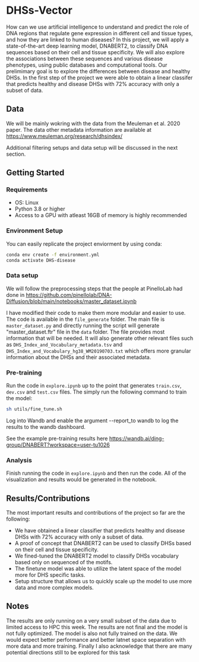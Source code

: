 # DHSs-Vector

How can we use artificial intelligence to understand and predict the role of DNA regions that regulate gene expression in different cell and tissue types, and how they are linked to human diseases? In this project, we will apply a state-of-the-art deep learning model, DNABERT2, to classify DNA sequences based on their cell and tissue specificity. We will also explore the associations between these sequences and various disease phenotypes, using public databases and computational tools. Our prelimimary goal is to explore the differences between disease and healthy DHSs. In the first step of the project we were able to obtain a linear classifer that predicts healthy and disease DHSs with 72% accuracy with only a subset of data.

## Data
We will be mainly wokring with the data from the Meuleman et al. 2020 paper. The data other metadata information are available at https://www.meuleman.org/research/dhsindex/

Additional filtering setups and data setup will be discussed in the next section.

## Getting Started

### Requirements
- OS: Linux
- Python 3.8 or higher
- Access to a GPU with atleast 16GB of memory is highly recommended


### Environment Setup
You can easily replicate the project enviorment by using conda:
```bash
conda env create -f environment.yml
conda activate DHS-disease
```


### Data setup
We will follow the preprocessing steps that the people at PinelloLab had done in https://github.com/pinellolab/DNA-Diffusion/blob/main/notebooks/master_dataset.ipynb

I have modified their code to make them more modular and easier to use. The code is available in the `file_generate` folder. The main file is `master_dataset.py` and directly running the script will generate "master_dataset.ftr" file in the `data` folder. The file provides most information that will be needed. It will also generate other relevant files such as `DHS_Index_and_Vocabulary_metadata.tsv` and `DHS_Index_and_Vocabulary_hg38_WM20190703.txt` which offers more granular information about the DHSs and their associated metadata.


### Pre-training
Run the code in `explore.ipynb` up to the point that generates `train.csv`, `dev.csv` and `test.csv` files. The simply run the following command to train the model:
```bash
sh utils/fine_tune.sh
```
Log into Wandb and enable the argument --report_to wandb to log the results to the wandb dashboard.

See the example pre-training results here https://wandb.ai/ding-group/DNABERT?workspace=user-tu1026


### Analysis
Finish running the code in `explore.ipynb` and then run the code. All of the visualization and results would be generated in the notebook.




## Results/Contributions
The most important results and contributions of the project so far are the following:
- We have obtained a linear classifier that predicts healthy and disease DHSs with 72% accuracy with only a subset of data.
- A proof of concept that DNABERT2 can be used to classify DHSs based on their cell and tissue specificity.
- We fined-tuned the DNABERT2 model to classify DHSs vocabulary based only on sequenced of the motifs.
- The finetune model was able to utilize the latent space of the model more for DHS specific tasks.
- Setup structure that allows us to quickly scale up the model to use more data and more complex models.

## Notes

The results are only running on a very small subset of the data due to limited access to HPC this week. The results are not final and the model is not fully optimized. The model is also not fully trained on the data. We would expect better performance and better latnet space separation with more data and more training. Finally I also acknowledge that there are many potential directions still to be explored for this task
